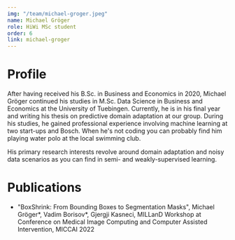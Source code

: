 ```yaml
---
img: "/team/michael-groger.jpeg"
name: Michael Gröger
role: HiWi MSc student
order: 6
link: michael-groger
---
```


# Profile
After having received his B.Sc. in Business and Economics in 2020, Michael Gröger continued his studies in M.Sc. Data Science in Business and Economics at the University of Tuebingen. Currently, he is in his final year and writing his thesis on predictive domain adaptation at our group. During his studies, he gained professional experience involving machine learning at two start-ups and Bosch. When he's not coding you can probably find him playing water polo at the local swimming club. 

His primary research interests revolve around domain adaptation and noisy data scenarios as you can find in semi- and weakly-supervised learning.

# Publications

- "BoxShrink: From Bounding Boxes to Segmentation Masks", Michael Gröger*, Vadim Borisov*, Gjergji Kasneci, MILLanD Workshop at Conference on Medical Image Computing and Computer Assisted Intervention, MICCAI 2022

